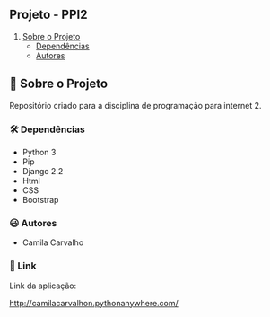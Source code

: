## Projeto - PPI2

1. [Sobre o Projeto](#sobre-o-projeto)
    * [Dependências](#Dependências)
    * [Autores](#Autores)

## :rocket: Sobre o Projeto

Repositório criado para a disciplina de programação para internet 2.


### :hammer_and_wrench: Dependências 

- Python 3
- Pip
- Django 2.2
- Html
- CSS
- Bootstrap

### :smiley:  Autores

- Camila Carvalho 

### :link: Link

Link da aplicação: 

http://camilacarvalhon.pythonanywhere.com/


